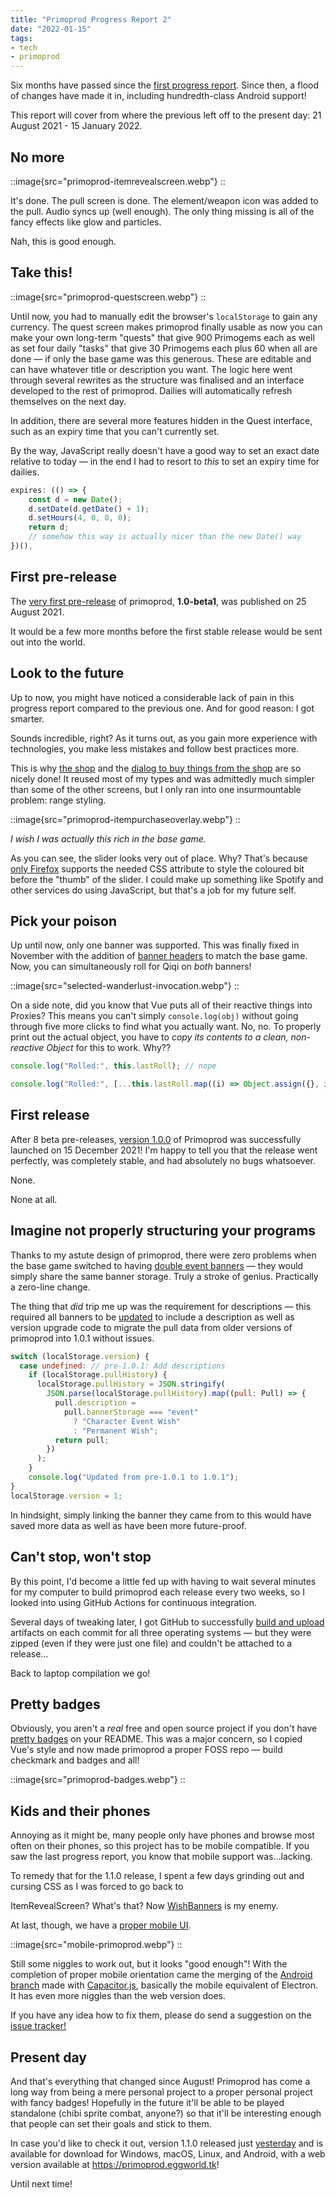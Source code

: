 ```yaml
---
title: "Primoprod Progress Report 2"
date: "2022-01-15"
tags:
- tech
- primoprod
---
```


Six months have passed since the [first progress report](/blog/2021/primoprod-progress-report/). Since then, a flood of changes have made it in, including hundredth-class Android support!

This report will cover from where the previous left off to the present day: 21 August 2021 - 15 January 2022.

<!-- more -->

## No more

::image{src="primoprod-itemrevealscreen.webp"}
::

It's done. The pull screen is done. The element/weapon icon was added to the pull. Audio syncs up (well enough). The only thing missing is all of the fancy effects like glow and particles.

Nah, this is good enough.

## Take this!

::image{src="primoprod-questscreen.webp"}
::

Until now, you had to manually edit the browser's `localStorage` to gain any currency. The quest screen makes primoprod finally usable as now you can make your own long-term "quests" that give 900 Primogems each as well as set four daily "tasks" that give 30 Primogems each plus 60 when all are done — if only the base game was this generous. These are editable and can have whatever title or description you want. The logic here went through several rewrites as the structure was finalised and an interface developed to the rest of primoprod. Dailies will automatically refresh themselves on the next day.

In addition, there are several more features hidden in the Quest interface, such as an expiry time that you can't currently set.

By the way, JavaScript really doesn't have a good way to set an exact date relative to today — in the end I had to resort to *this* to set an expiry time for dailies.

```js
expires: (() => {
    const d = new Date();
    d.setDate(d.getDate() + 1);
    d.setHours(4, 0, 0, 0);
    return d;
    // somehow this way is actually nicer than the new Date() way
})(),
```

## First pre-release

The [very first pre-release](https://github.com/potatoeggy/primoprod/releases/tag/1.0-beta1) of primoprod, **1.0-beta1**, was published on 25 August 2021.

It would be a few more months before the first stable release would be sent out into the world.

## Look to the future

Up to now, you might have noticed a considerable lack of pain in this progress report compared to the previous one. And for good reason: I got smarter.

Sounds incredible, right? As it turns out, as you gain more experience with technologies, you make less mistakes and follow best practices more.

This is why [the shop](https://github.com/potatoeggy/primoprod/blob/master/src/components/ShopScreen.vue) and the [dialog to buy things from the shop](https://github.com/potatoeggy/primoprod/blob/master/src/components/ItemPurchaseOverlay.vue) are so nicely done! It reused most of my types and was admittedly much simpler than some of the other screens, but I only ran into one insurmountable problem: range styling.

::image{src="primoprod-itempurchaseoverlay.webp"}
::

*I wish I was actually this rich in the base game.*

As you can see, the slider looks very out of place. Why? That's because [only Firefox](https://developer.mozilla.org/en-US/docs/Web/CSS/::-moz-range-progress) supports the needed CSS attribute to style the coloured bit before the "thumb" of the slider. I could make up something like Spotify and other services do using JavaScript, but that's a job for my future self.

## Pick your poison

Up until now, only one banner was supported. This was finally fixed in November with the addition of [banner headers](https://github.com/potatoeggy/primoprod/pull/25) to match the base game. Now, you can simultaneously roll for Qiqi on *both* banners!

::image{src="selected-wanderlust-invocation.webp"}
::

On a side note, did you know that Vue puts all of their reactive things into Proxies? This means you can't simply `console.log(obj)` without going through five more clicks to find what you actually want. No, no. To properly print out the actual object, you have to *copy its contents to a clean, non-reactive Object* for this to work. Why??

```js
console.log("Rolled:", this.lastRoll); // nope
```

```js
console.log("Rolled:", [...this.lastRoll.map((i) => Object.assign({}, i))]); // thank you vue love that
```

## First release

After 8 beta pre-releases, [version 1.0.0](https://github.com/potatoeggy/primoprod/releases/tag/1.0.0) of Primoprod was successfully launched on 15 December 2021! I'm happy to tell you that the release went perfectly, was completely stable, and had absolutely no bugs whatsoever.

None.

None at all.

## Imagine not properly structuring your programs

Thanks to my astute design of primoprod, there were zero problems when the base game switched to having [double event banners](https://github.com/potatoeggy/primoprod/releases/tag/1.0-beta8) — they would simply share the same banner storage. Truly a stroke of genius. Practically a zero-line change.

The thing that *did* trip me up was the requirement for descriptions — this required all banners to be [updated](https://github.com/potatoeggy/primoprod/commit/12e7decdc6f5724afda467d6977d566b5c762e2e) to include a description as well as version upgrade code to migrate the pull data from older versions of primoprod into 1.0.1 without issues.

```js
switch (localStorage.version) {
  case undefined: // pre-1.0.1: Add descriptions
    if (localStorage.pullHistory) {
      localStorage.pullHistory = JSON.stringify(
        JSON.parse(localStorage.pullHistory).map((pull: Pull) => {
          pull.description =
            pull.bannerStorage === "event"
              ? "Character Event Wish"
              : "Permanent Wish";
          return pull;
        })
      );
    }
    console.log("Updated from pre-1.0.1 to 1.0.1");
}
localStorage.version = 1;
```

In hindsight, simply linking the banner they came from to this would have saved more data as well as have been more future-proof.

## Can't stop, won't stop

By this point, I'd become a little fed up with having to wait several minutes for my computer to build primoprod each release every two weeks, so I looked into using GitHub Actions for continuous integration.

Several days of tweaking later, I got GitHub to successfully [build and upload](https://github.com/potatoeggy/primoprod/blob/master/.github/workflows/build.yml) artifacts on each commit for all three operating systems — but they were zipped (even if they were just one file) and couldn't be attached to a release…

Back to laptop compilation we go!

## Pretty badges

Obviously, you aren't a *real* free and open source project if you don't have [pretty badges](https://github.com/potatoeggy/primoprod/blob/master/README.md) on your README. This was a major concern, so I copied Vue's style and now made primoprod a proper FOSS repo — build checkmark and badges and all!

::image{src="primoprod-badges.webp"}
::

## Kids and their phones

Annoying as it might be, many people only have phones and browse most often on their phones, so this project has to be mobile compatible. If you saw the last progress report, you know that mobile support was…lacking.

To remedy that for the 1.1.0 release, I spent a few days grinding out and cursing CSS as I was forced to go back to 

ItemRevealScreen? What's that? Now [WishBanners](https://github.com/potatoeggy/primoprod/blob/v1.1.0/src/components/WishBanners.vue) is my enemy.

At last, though, we have a [proper mobile UI](https://github.com/potatoeggy/primoprod/pull/33).

::image{src="mobile-primoprod.webp"}
::

Still some niggles to work out, but it looks "good enough"! With the completion of proper mobile orientation came the merging of the [Android branch](https://github.com/potatoeggy/primoprod/pull/32) made with [Capacitor.js](https://capacitorjs.com/), basically the mobile equivalent of Electron. It has even more niggles than the web version does.

If you have any idea how to fix them, please do send a suggestion on the [issue tracker!](https://github.com/potatoeggy/primoprod/issues/34)

## Present day

And that's everything that changed since August! Primoprod has come a long way from being a mere personal project to a proper personal project with fancy badges! Hopefully in the future it'll be able to be played standalone (chibi sprite combat, anyone?) so that it'll be interesting enough that people can set their goals and stick to them.

In case you'd like to check it out, version 1.1.0 released just [yesterday](https://github.com/potatoeggy/primoprod/releases/tag/v1.1.0) and is available for download for Windows, macOS, Linux, and Android, with a web version available at https://primoprod.eggworld.tk!

Until next time!
